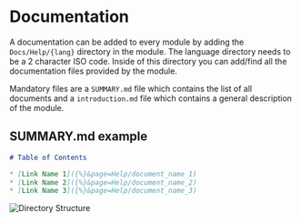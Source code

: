 # Documentation

A documentation can be added to every module by adding the `Docs/Help/{lang}` directory in the module. The language directory needs to be a 2 character ISO code. Inside of this directory you can add/find all the documentation files provided by the module.

Mandatory files are a `SUMMARY.md` file which contains the list of all documents and a `introduction.md` file which contains a general description of the module.

## SUMMARY.md example

```md
# Table of Contents

* [Link Name 1]({%}&page=Help/document_name_1)
* [Link Name 2]({%}&page=Help/document_name_2)
* [Link Name 3]({%}&page=Help/document_name_3)
```

![Directory Structure](Modules/Help/Docs/Help/img/directory_structure.png)